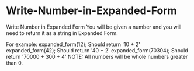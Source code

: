 # Write-Number-in-Expanded-Form
Write Number in Expanded Form You will be given a number and you will need to return it as a string in Expanded Form. 

For example:  expanded_form(12); 
Should return '10 + 2' expanded_form(42); 
Should return '40 + 2' expanded_form(70304); 
Should return '70000 + 300 + 4'  NOTE: All numbers will be whole numbers greater than 0.
